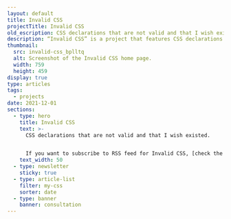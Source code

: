 ```yaml
---
layout: default
title: Invalid CSS
projectTitle: Invalid CSS
old_escription: CSS declarations that are not valid and that I wish existed.
description: “Invalid CSS” is a project that features CSS declarations that are not valid and non-existing. None of CSS code provided was valid at the time of publishing.
thumbnail:
  src: invalid-css_bplltq
  alt: Screenshot of the Invalid CSS home page.
  width: 759
  height: 459
display: true
type: articles
tags:
  - projects
date: 2021-12-01
sections:
  - type: hero
    title: Invalid CSS
    text: >-
      CSS declarations that are not valid and that I wish existed.


      If you want to subscribe to RSS feed for Invalid CSS, [check the feed](/rss3.xml).
    text_width: 50
  - type: newsletter
    sticky: true
  - type: article-list
    filter: my-css
    sorter: date
  - type: banner
    banner: consultation
---
```

